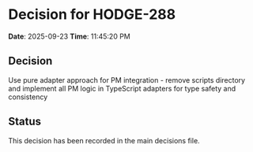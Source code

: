 # Decision for HODGE-288

**Date**: 2025-09-23
**Time**: 11:45:20 PM

## Decision
Use pure adapter approach for PM integration - remove scripts directory and implement all PM logic in TypeScript adapters for type safety and consistency

## Status
This decision has been recorded in the main decisions file.
